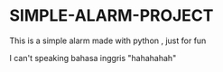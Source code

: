 # SIMPLE-ALARM-PROJECT
This is a simple alarm made with python , just for fun

I can't speaking bahasa inggris "hahahahah"
